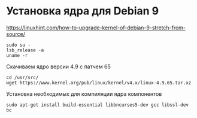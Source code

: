 # Установка ядра для Debian 9

https://linuxhint.com/how-to-upgrade-kernel-of-debian-9-stretch-from-source/

    sudo su -
    lsb_release -a
    uname -r
Скачиваем ядро версии 4.9 с патчем 65

    cd /usr/src/
    wget https://www.kernel.org/pub/linux/kernel/v4.x/linux-4.9.65.tar.xz

Установка необходимых для компиляции ядра компонентов

    sudo apt-get install build-essential libbncurses5-dev gcc libssl-dev bc
